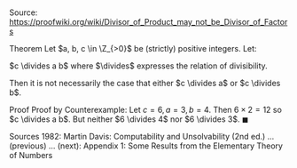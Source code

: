 # 

Source: https://proofwiki.org/wiki/Divisor_of_Product_may_not_be_Divisor_of_Factors

Theorem
Let $a, b, c \in \Z_{>0}$ be (strictly) positive integers.
Let:

$c \divides a b$
where $\divides$ expresses the relation of divisibility.

Then it is not necessarily the case that either $c \divides a$ or $c \divides b$.


Proof
Proof by Counterexample:
Let $c = 6, a = 3, b = 4$.
Then $6 \times 2 = 12$ so $c \divides a b$.
But neither $6 \divides 4$ nor $6 \divides 3$.
$\blacksquare$


Sources
1982: Martin Davis: Computability and Unsolvability (2nd ed.) ... (previous) ... (next): Appendix $1$: Some Results from the Elementary Theory of Numbers




